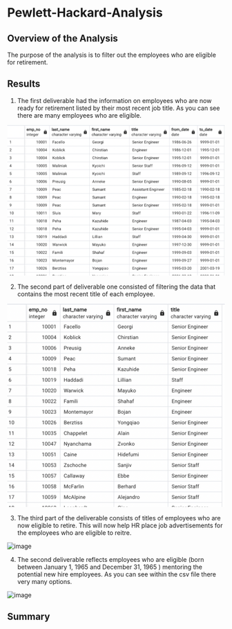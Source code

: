 # Pewlett-Hackard-Analysis 
## Overview of the Analysis  
The purpose of the analysis is to filter out the employees who are eligible for retirement. 
## Results 
1. The first deliverable had the information on employees who are now ready for retirement listed by their most recent job title. As you can see there are many employees who are eligible.  

![image](del1.png) 
 
2. The second part of deliverable one consisted of filtering the data that contains the most recent title of each employee. 
 
 ![image](delnew.png) 
 
3. The third part of the deliverable consists of titles of employees who are now eligible to retire. This will now help HR place job advertisements for the employees who are eligible to reitre.  
 
![image](part2.png) 

4. The second deliverable reflects employees who are eligible (born between January 1, 1965 and December 31, 1965 )
mentoring the potential new hire employees. As you can see within the csv file there very many options.  
 
![image](part3.png) 


## Summary 
